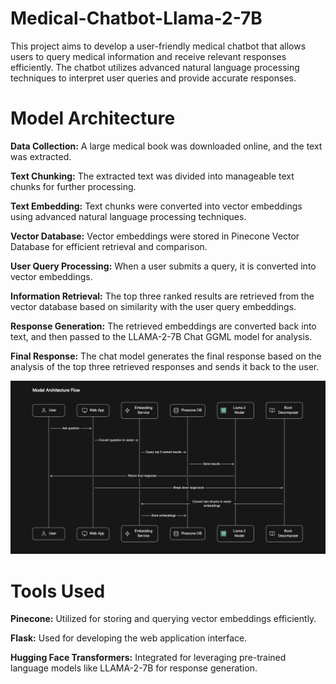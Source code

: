 # Medical-Chatbot-Llama-2-7B
This project aims to develop a user-friendly medical chatbot that allows users to query medical information and receive relevant responses efficiently. The chatbot utilizes advanced natural language processing techniques to interpret user queries and provide accurate responses.

# Model Architecture

**Data Collection:** 
A large medical book was downloaded online, and the text was extracted.

**Text Chunking:** 
The extracted text was divided into manageable text chunks for further processing.

**Text Embedding:** 
Text chunks were converted into vector embeddings using advanced natural language processing techniques.

**Vector Database:** 
Vector embeddings were stored in Pinecone Vector Database for efficient retrieval and comparison.

**User Query Processing:** 
When a user submits a query, it is converted into vector embeddings.

**Information Retrieval:** 
The top three ranked results are retrieved from the vector database based on similarity with the user query embeddings.

**Response Generation:** 
The retrieved embeddings are converted back into text, and then passed to the LLAMA-2-7B Chat GGML model for analysis.

**Final Response:** 
The chat model generates the final response based on the analysis of the top three retrieved responses and sends it back to the user.

![Model Architecture](architecture.png)


# Tools Used

**Pinecone:** 
Utilized for storing and querying vector embeddings efficiently.

**Flask:** 
Used for developing the web application interface.

**Hugging Face Transformers:** 
Integrated for leveraging pre-trained language models like LLAMA-2-7B for response generation.


